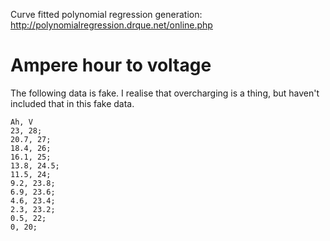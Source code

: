 Curve fitted polynomial regression generation: http://polynomialregression.drque.net/online.php

# Ampere hour to voltage

The following data is fake.
I realise that overcharging is a thing, but haven't included that in this fake data.

```
Ah, V
23, 28;
20.7, 27;
18.4, 26;
16.1, 25;
13.8, 24.5;
11.5, 24;
9.2, 23.8;
6.9, 23.6;
4.6, 23.4;
2.3, 23.2;
0.5, 22;
0, 20;
```
